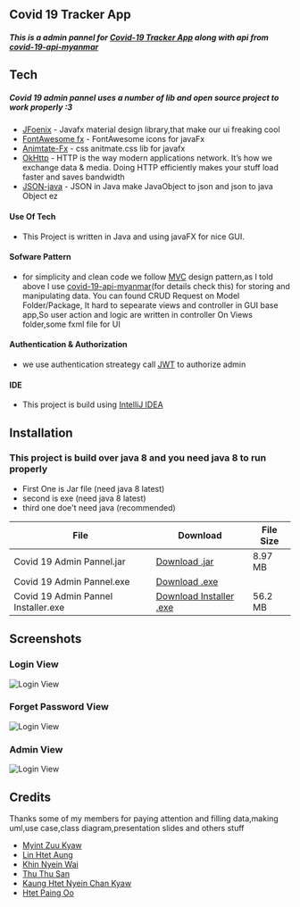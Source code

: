 ## Covid 19 Tracker App

##### This is a admin pannel for [Covid-19 Tracker App](https://electron.atom.io) along with api from [covid-19-api-myanmar](https://electron.atom.io)

## Tech

##### Covid 19 admin pannel uses a number of lib and open source project to work properly :3

- [JFoenix](http://www.jfoenix.com/) - Javafx material design library,that make our ui freaking cool
- [FontAwesome fx](https://github.com/Jerady/fontawesomefx-glyphsbrowser) - FontAwesome icons for javaFx
- [Animtate-Fx](https://github.com/Typhon0/AnimateFX) - css anitmate.css lib for javafx
- [OkHttp](https://square.github.io/okhttp/) - HTTP is the way modern applications network. It’s how we exchange data & media. Doing HTTP efficiently makes your stuff load faster and saves bandwidth
- [JSON-java](https://github.com/stleary/JSON-java) - JSON in Java make JavaObject to json and json to java Object ez

#### Use Of Tech

- This Project is written in Java and using javaFX for nice GUI.

#### Sofware Pattern

- for simplicity and clean code we follow [MVC](https://en.wikipedia.org/wiki/Model%E2%80%93view%E2%80%93controller) design pattern,as I told above I use [covid-19-api-myanmar](https://electron.atom.io)(for details check this) for storing and manipulating data.
  You can found CRUD Request on Model Folder/Package,
  It hard to sepearate views and controller in GUI base app,So user action and logic are written in controller
  On Views folder,some fxml file for UI

#### Authentication & Authorization

- we use authentication streategy call [JWT](https://jwt.io/) to authorize admin


#### IDE

- This project is build using [IntelliJ IDEA](https://www.jetbrains.com/idea/)

## Installation
### This project is build over java 8 and you need java 8 to run properly
- First One is Jar file (need java 8 latest)
- second is exe (need java 8 latest)
- third one doe't need java (recommended)

| File | Download | File Size
| ------ | ------ | ------ |
| Covid 19 Admin Pannel.jar | [Download .jar](https://drive.google.com/file/d/1EWY4ZvNxOTDQXSE49ew8mzYQBDCEmfy9/view?usp=sharing) | 8.97 MB
|  Covid 19 Admin Pannel.exe | [Download .exe](https://drive.google.com/file/d/1ys864UNOrHkTDPeNbMf5t5ZWbsNyQ7fr/view?usp=sharing) |
| Covid 19 Admin Pannel Installer.exe | [Download Installer .exe](https://drive.google.com/file/d/12ByuqVhO2875N0bTE_847eW0IPuBeMGS/view?usp=sharing)  | 56.2 MB


## Screenshots

### Login View

![Login View](https://github.com/mohamadealiyes/covid19adminjava/blob/master/src/views/Images/loginView.png)

### Forget Password View

![Login View](https://github.com/mohamadealiyes/covid19adminjava/blob/master/src/views/Images/forgetView.png)

### Admin View

![Login View](https://github.com/mohamadealiyes/covid19adminjava/blob/master/src/views/Images/AdminView.png)

## Credits

Thanks some of my members for paying attention and filling data,making uml,use case,class diagram,presentation slides and others stuff

- [Myint Zuu Kyaw](https://www.facebook.com/goddness.goddness.988926)
- [Lin Htet Aung](https://www.facebook.com/linnhtet.aung.39750121)
- [Khin Nyein Wai](https://www.facebook.com/going.die.9)
- [Thu Thu San](https://www.facebook.com/thuthu.san.90410)
- [Kaung Htet Nyein Chan Kyaw](https://www.facebook.com/kaunghtatnyeinchan)
- [Htet Paing Oo](https://www.facebook.com/profile.php?id=100027680062293)
